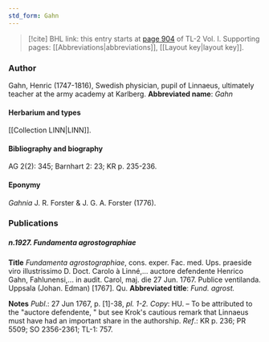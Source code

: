 ```yaml
---
std_form: Gahn
---
```


> [!cite] BHL link: this entry starts at [page 904](https://www.biodiversitylibrary.org/page/33121035) of TL-2 Vol. I.
> Supporting pages: [[Abbreviations|abbreviations]], [[Layout key|layout key]].

### Author

Gahn, Henric (1747-1816), Swedish physician, pupil of Linnaeus, ultimately teacher at the army academy at Karlberg. 
**Abbreviated name**: *Gahn*

#### Herbarium and types

[[Collection LINN|LINN]].

#### Bibliography and biography

AG 2(2): 345; Barnhart 2: 23; KR p. 235-236.

#### Eponymy

*Gahnia* J. R. Forster & J. G. A. Forster (1776).

### Publications

##### n.1927. Fundamenta agrostographiae

**Title**
*Fundamenta agrostographiae*, cons. exper. Fac. med. Ups. praeside viro illustrissimo D. Doct. Carolo à Linné,... auctore defendente Henrico Gahn, Fahlunensi,... in audit. Carol, maj. die 27 Jun. 1767. Publice ventilanda. Uppsala (Johan. Edman) \[1767\]. Qu.
**Abbreviated title**: *Fund. agrost.*

**Notes**
*Publ*.: 27 Jun 1767, p. \[1\]-38, *pl. 1-2. Copy*: HU. – To be attributed to the "auctore defendente, " but see Krok's cautious remark that Linnaeus must have had an important share in the authorship.
*Ref*.: KR p. 236; PR 5509; SO 2356-2361; TL-1: 757.

